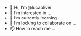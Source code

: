 - 👋 Hi, I’m @lucaolivei
- 👀 I’m interested in ... 
- 🌱 I’m currently learning ...
- 💞️ I’m looking to collaborate on ...
- 📫 How to reach me ...

<!---
lucaolivei/lucaolivei is a ✨ special ✨ repository because its `README.md` (this file) appears on your GitHub profile.
You can click the Preview link to take a look at your changes.
--->
